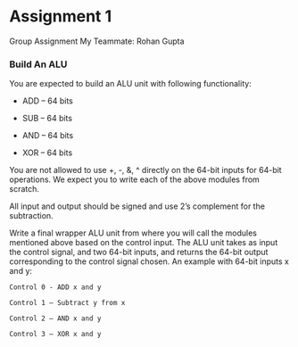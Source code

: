 # Assignment 1   
Group Assignment 
My Teammate: Rohan Gupta 

### Build An ALU

You are expected to build an ALU unit with following functionality: 

* ADD – 64 bits   

* SUB – 64 bits  

* AND – 64 bits 

* XOR – 64 bits 

You are not allowed to use +, -, &, ^ directly on the 64-bit inputs for 64-bit operations. We expect you to write each of the above modules from scratch. 

All input and output should be signed and use 2’s complement for the subtraction. 

Write a final wrapper ALU unit from where you will call the modules mentioned above based on the control input. The ALU unit takes as input the control signal, and two 64-bit inputs, and returns the 64-bit output corresponding to the control signal chosen. An example with 64-bit inputs x and y: 

    Control 0 - ADD x and y 
    
    Control 1 – Subtract y from x 
    
    Control 2 – AND x and y 
    
    Control 3 – XOR x and y 
